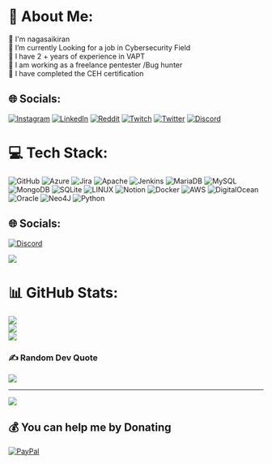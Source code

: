 # 💫 About Me:
👋 I'm nagasaikiran<br>🔭 I’m currently Looking for a job in Cybersecurity Field<br>👯 I have 2 + years of experience in VAPT<br>🤝 I am working as a freelance pentester /Bug hunter<br>🌱 I have completed the CEH certification 


## 🌐 Socials:
[![Instagram](https://img.shields.io/badge/Instagram-%23E4405F.svg?logo=Instagram&logoColor=white)](https://instagram.com/nagasaikiran010) [![LinkedIn](https://img.shields.io/badge/LinkedIn-%230077B5.svg?logo=linkedin&logoColor=white)](https://linkedin.com/in/nagasaikiran010) [![Reddit](https://img.shields.io/badge/Reddit-%23FF4500.svg?logo=Reddit&logoColor=white)](https://reddit.com/user/nagasaikiran010) [![Twitch](https://img.shields.io/badge/Twitch-%239146FF.svg?logo=Twitch&logoColor=white)](https://twitch.tv/nagasaikiran010) [![Twitter](https://img.shields.io/badge/Twitter-%231DA1F2.svg?logo=Twitter&logoColor=white)](https://twitter.com/nagasaikiran010) [![Discord](https://img.shields.io/badge/Discord-%237289DA.svg?logo=discord&logoColor=white)](https://discord.gg/nagasaikiran)

# 💻 Tech Stack:
![GitHub](https://img.shields.io/badge/GitHub-%23121011.svg?style=for-the-badge&logo=github&logoColor=white) ![Azure](https://img.shields.io/badge/azure-%230072C6.svg?style=for-the-badge&logo=azure-devops&logoColor=white) ![Jira](https://img.shields.io/badge/jira-%230A0FFF.svg?style=for-the-badge&logo=jira&logoColor=white) ![Apache](https://img.shields.io/badge/apache-%23D42029.svg?style=for-the-badge&logo=apache&logoColor=white) ![Jenkins](https://img.shields.io/badge/jenkins-%232C5263.svg?style=for-the-badge&logo=jenkins&logoColor=white) ![MariaDB](https://img.shields.io/badge/MariaDB-003545?style=for-the-badge&logo=mariadb&logoColor=white) ![MySQL](https://img.shields.io/badge/mysql-%2300f.svg?style=for-the-badge&logo=mysql&logoColor=white) ![MongoDB](https://img.shields.io/badge/MongoDB-%234ea94b.svg?style=for-the-badge&logo=mongodb&logoColor=white) ![SQLite](https://img.shields.io/badge/sqlite-%2307405e.svg?style=for-the-badge&logo=sqlite&logoColor=white) ![LINUX](https://img.shields.io/badge/Linux-FCC624?style=for-the-badge&logo=linux&logoColor=black) ![Notion](https://img.shields.io/badge/Notion-%23000000.svg?style=for-the-badge&logo=notion&logoColor=white) ![Docker](https://img.shields.io/badge/docker-%230db7ed.svg?style=for-the-badge&logo=docker&logoColor=white) ![AWS](https://img.shields.io/badge/AWS-%23FF9900.svg?style=for-the-badge&logo=amazon-aws&logoColor=white) ![DigitalOcean](https://img.shields.io/badge/DigitalOcean-%230167ff.svg?style=for-the-badge&logo=digitalOcean&logoColor=white) ![Oracle](https://img.shields.io/badge/Oracle-F80000?style=for-the-badge&logo=oracle&logoColor=white) 	![Neo4J](https://img.shields.io/badge/Neo4j-008CC1?style=for-the-badge&logo=neo4j&logoColor=white) ![Python](https://img.shields.io/badge/python-3670A0?style=for-the-badge&logo=python&logoColor=ffdd54)

## 🌐 Socials:
[![Discord](https://img.shields.io/badge/Discord-%237289DA.svg?logo=discord&logoColor=white)](https://discord.gg/nagasaikiran) 

[![](https://visitcount.itsvg.in/api?id=nagasaikiran010&icon=0&color=0)](https://visitcount.itsvg.in)

<!-- Proudly created with GPRM ( https://gprm.itsvg.in ) -->
# 📊 GitHub Stats:
![](https://github-readme-stats.vercel.app/api?username=nagasaikiran010&theme=default&hide_border=false&include_all_commits=true&count_private=true)<br/>
![](https://github-readme-streak-stats.herokuapp.com/?user=nagasaikiran010&theme=default&hide_border=false)<br/>
![](https://github-readme-stats.vercel.app/api/top-langs/?username=nagasaikiran010&theme=default&hide_border=false&include_all_commits=true&count_private=true&layout=compact)

### ✍️ Random Dev Quote
![](https://quotes-github-readme.vercel.app/api?type=horizontal&theme=radical)

---
[![](https://visitcount.itsvg.in/api?id=nagasaikiran010&icon=0&color=0)](https://visitcount.itsvg.in)

<!-- Proudly created with GPRM ( https://gprm.itsvg.in ) -->

## 💰 You can help me by Donating
  [![PayPal](https://img.shields.io/badge/PayPal-00457C?style=for-the-badge&logo=paypal&logoColor=white)](https://paypal.me/nagasaikiran010) 
